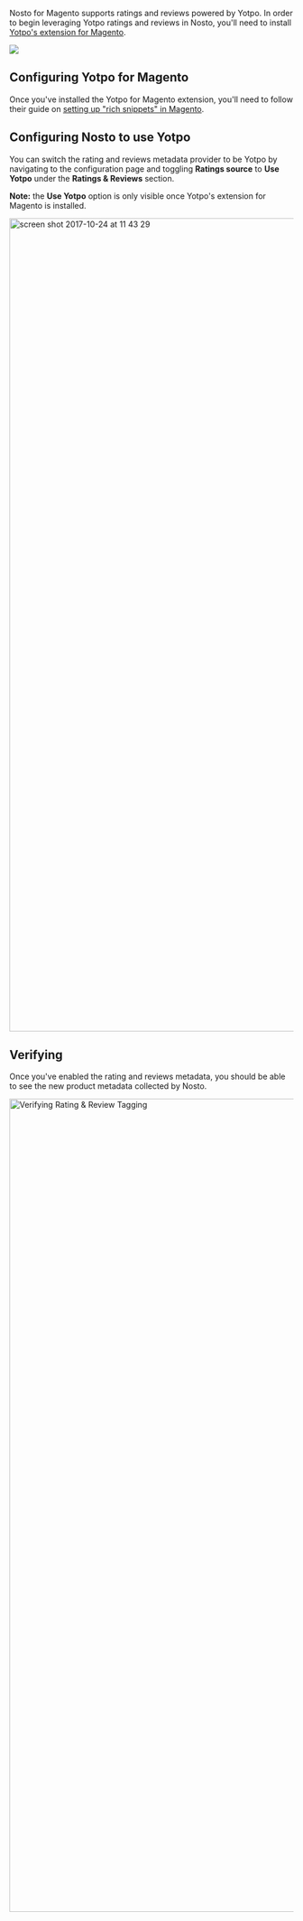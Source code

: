 Nosto for Magento supports ratings and reviews powered by Yotpo. In order to begin leveraging Yotpo ratings and reviews in Nosto, you'll need to install [Yotpo's extension for Magento](https://github.com/YotpoLtd/magento-plugin).

![](https://www.yotpo.com/wp-content/uploads/2017/01/nosto_Integration_logos.png)

## Configuring Yotpo for Magento

Once you've installed the Yotpo for Magento extension, you'll need to follow their guide on [setting up "rich snippets" in Magento](https://support.yotpo.com/en/article/magento-installing-yotpo).

## Configuring Nosto to use Yotpo

You can switch the rating and reviews metadata provider to be Yotpo by navigating to the configuration page and toggling **Ratings source** to **Use Yotpo** under the **Ratings & Reviews** section.

**Note:** the **Use Yotpo** option is only visible once Yotpo's extension for Magento is installed.

<img width="1440" alt="screen shot 2017-10-24 at 11 43 29" src="https://user-images.githubusercontent.com/327432/31933016-961ee0c2-b8b0-11e7-880f-04727edc73df.png">

## Verifying

Once you've enabled the rating and reviews metadata, you should be able to see the new product metadata collected by Nosto.

<img width="1440" alt="Verifying Rating & Review Tagging" src="https://user-images.githubusercontent.com/327432/31933333-7b487910-b8b1-11e7-9534-b9b4f7f29d93.png">
